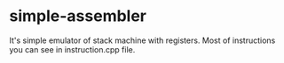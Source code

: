 # simple-assembler

It's simple emulator of stack machine with registers. Most of instructions you can see in instruction.cpp file.
